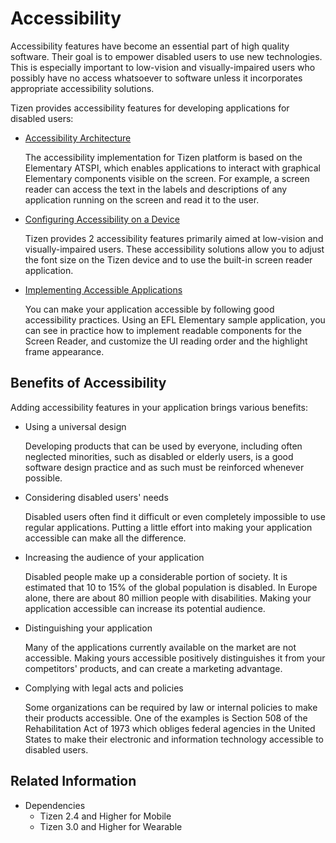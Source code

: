 # Accessibility

Accessibility features have become an essential part of high quality software. Their goal is to empower disabled users to use new technologies. This is especially important to low-vision and visually-impaired users who possibly have no access whatsoever to software unless it incorporates appropriate accessibility solutions.

Tizen provides accessibility features for developing applications for disabled users:

- [Accessibility Architecture](./accessibility-architecture.md)

  The accessibility implementation for Tizen platform is based on the Elementary ATSPI, which enables applications to interact with graphical Elementary components visible on the screen. For example, a screen reader can access the text in the labels and descriptions of any application running on the screen and read it to the user.

- [Configuring Accessibility on a Device](./accessibility-config.md)

  Tizen provides 2 accessibility features primarily aimed at low-vision and visually-impaired users. These accessibility solutions allow you to adjust the font size on the Tizen device and to use the built-in screen reader application.

- [Implementing Accessible Applications](./accessibility-implementation.md)

  You can make your application accessible by following good accessibility practices. Using an EFL Elementary sample application, you can see in practice how to implement readable components for the Screen Reader, and customize the UI reading order and the highlight frame appearance.

## Benefits of Accessibility

Adding accessibility features in your application brings various benefits:

- Using a universal design

  Developing products that can be used by everyone, including often neglected minorities, such as disabled or elderly users, is a good software design practice and as such must be reinforced whenever possible.

- Considering disabled users' needs

  Disabled users often find it difficult or even completely impossible to use regular applications. Putting a little effort into making your application accessible can make all the difference.

- Increasing the audience of your application

  Disabled people make up a considerable portion of society. It is estimated that 10 to 15% of the global population is disabled. In Europe alone, there are about 80 million people with disabilities. Making your application accessible can increase its potential audience.

- Distinguishing your application

  Many of the applications currently available on the market are not accessible. Making yours accessible positively distinguishes it from your competitors' products, and can create a marketing advantage.

- Complying with legal acts and policies

  Some organizations can be required by law or internal policies to make their products accessible. One of the examples  is Section 508 of the Rehabilitation Act of 1973 which obliges federal agencies in the United States to make their electronic and information technology accessible to disabled users.

## Related Information
- Dependencies  
  - Tizen 2.4 and Higher for Mobile
  - Tizen 3.0 and Higher for Wearable
